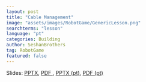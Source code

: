 ```yaml
---
layout: post
title: "Cable Management"
image: "assets/images/RobotGame/GenericLesson.png"
searchterms: "lesson"
language: "pt"
categories: Building
author: SeshanBrothers
tag: RobotGame
featured: false
---
```



Slides: 
<a href="/translations/en-us/RobotGame/CableManagement.pptx">PPTX</a>, 
<a href="/translations/en-us/RobotGame/CableManagement.pdf">PDF </a>,
<a href="/translations/pt-br/RobotGame/Cabeamento.pptx">PPTX (pt)</a>, 
<a href="/translations/pt-br/RobotGame/Cabeamento.pdf">PDF (pt)</a>
